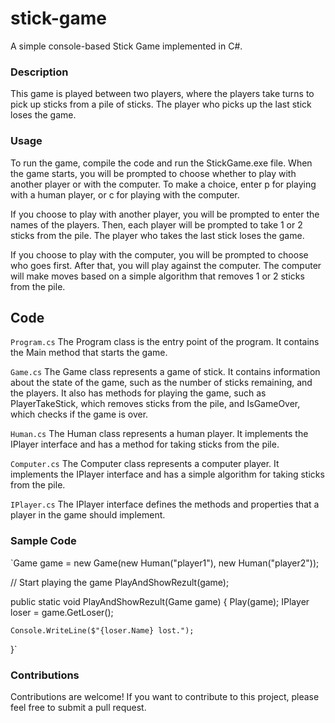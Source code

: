 # stick-game
A simple console-based Stick Game implemented in C#.

### Description
This game is played between two players, where the players take turns to pick up sticks from a pile of sticks. The player who picks up the last stick loses the game.

### Usage
To run the game, compile the code and run the StickGame.exe file. When the game starts, you will be prompted to choose whether to play with another player or with the computer. To make a choice, enter p for playing with a human player, or c for playing with the computer.

If you choose to play with another player, you will be prompted to enter the names of the players. Then, each player will be prompted to take 1 or 2 sticks from the pile. The player who takes the last stick loses the game.

If you choose to play with the computer, you will be prompted to choose who goes first. After that, you will play against the computer. The computer will make moves based on a simple algorithm that removes 1 or 2 sticks from the pile.

## Code
`Program.cs`
The Program class is the entry point of the program. It contains the Main method that starts the game.

`Game.cs`
The Game class represents a game of stick. It contains information about the state of the game, such as the number of sticks remaining, and the players. It also has methods for playing the game, such as PlayerTakeStick, which removes sticks from the pile, and IsGameOver, which checks if the game is over.

`Human.cs`
The Human class represents a human player. It implements the IPlayer interface and has a method for taking sticks from the pile.

`Computer.cs`
The Computer class represents a computer player. It implements the IPlayer interface and has a simple algorithm for taking sticks from the pile.

`IPlayer.cs`
The IPlayer interface defines the methods and properties that a player in the game should implement.

### Sample Code
`Game game = new Game(new Human("player1"), new Human("player2"));

// Start playing the game
PlayAndShowRezult(game);

public static void PlayAndShowRezult(Game game)
{
    Play(game);
    IPlayer loser = game.GetLoser();

    Console.WriteLine($"{loser.Name} lost.");
}`
### Contributions
Contributions are welcome! If you want to contribute to this project, please feel free to submit a pull request.
